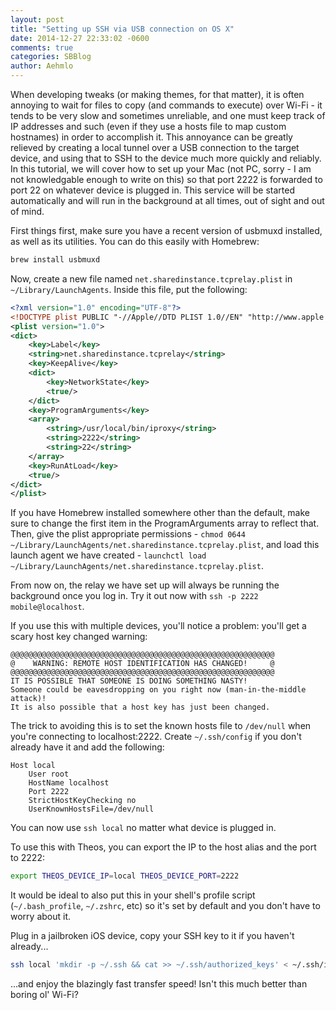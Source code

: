 ```yaml
---
layout: post
title: "Setting up SSH via USB connection on OS X"
date: 2014-12-27 22:33:02 -0600
comments: true
categories: SBBlog
author: Aehmlo
---
```


When developing tweaks (or making themes, for that matter), it is often annoying to wait for files to copy (and commands to execute) over Wi-Fi - it tends to be very slow and sometimes unreliable, and one must keep track of IP addresses and such (even if they use a hosts file to map custom hostnames) in order to accomplish it. This annoyance can be greatly relieved by creating a local tunnel over a USB connection to the target device, and using that to SSH to the device much more quickly and reliably. In this tutorial, we will cover how to set up your Mac (not PC, sorry - I am not knowledgable enough to write on this) so that port 2222 is forwarded to port 22 on whatever device is plugged in. This service will be started automatically and will run in the background at all times, out of sight and out of mind.

First things first, make sure you have a recent version of usbmuxd installed, as well as its utilities. You can do this easily with Homebrew:

```bash
brew install usbmuxd
```

Now, create a new file named `net.sharedinstance.tcprelay.plist` in `~/Library/LaunchAgents`. Inside this file, put the following:

```xml
<?xml version="1.0" encoding="UTF-8"?>
<!DOCTYPE plist PUBLIC "-//Apple//DTD PLIST 1.0//EN" "http://www.apple.com/DTDs/PropertyList-1.0.dtd">
<plist version="1.0">
<dict>
	<key>Label</key>
	<string>net.sharedinstance.tcprelay</string>
	<key>KeepAlive</key>
	<dict>
		<key>NetworkState</key>
		<true/>
	</dict>
	<key>ProgramArguments</key>
	<array>
		<string>/usr/local/bin/iproxy</string>
		<string>2222</string>
		<string>22</string>
	</array>
	<key>RunAtLoad</key>
	<true/>
</dict>
</plist>
```

If you have Homebrew installed somewhere other than the default, make sure to change the first item in the ProgramArguments array to reflect that. Then, give the plist appropriate permissions - `chmod 0644 ~/Library/LaunchAgents/net.sharedinstance.tcprelay.plist`, and load this launch agent we have created - `launchctl load ~/Library/LaunchAgents/net.sharedinstance.tcprelay.plist`.

From now on, the relay we have set up will always be running the background once you log in. Try it out now with `ssh -p 2222 mobile@localhost`.

If you use this with multiple devices, you'll notice a problem: you'll get a scary host key changed warning:

```
@@@@@@@@@@@@@@@@@@@@@@@@@@@@@@@@@@@@@@@@@@@@@@@@@@@@@@@@@@@
@    WARNING: REMOTE HOST IDENTIFICATION HAS CHANGED!     @
@@@@@@@@@@@@@@@@@@@@@@@@@@@@@@@@@@@@@@@@@@@@@@@@@@@@@@@@@@@
IT IS POSSIBLE THAT SOMEONE IS DOING SOMETHING NASTY!
Someone could be eavesdropping on you right now (man-in-the-middle attack)!
It is also possible that a host key has just been changed.
```

The trick to avoiding this is to set the known hosts file to `/dev/null` when you're connecting to localhost:2222. Create `~/.ssh/config` if you don't already have it and add the following:

```
Host local
	User root
	HostName localhost
	Port 2222
	StrictHostKeyChecking no
	UserKnownHostsFile=/dev/null
```

You can now use `ssh local` no matter what device is plugged in.

To use this with Theos, you can export the IP to the host alias and the port to 2222:

```bash
export THEOS_DEVICE_IP=local THEOS_DEVICE_PORT=2222
```

It would be ideal to also put this in your shell's profile script (`~/.bash_profile`, `~/.zshrc`, etc) so it's set by default and you don't have to worry about it.

Plug in a jailbroken iOS device, copy your SSH key to it if you haven't already... 

```bash
ssh local 'mkdir -p ~/.ssh && cat >> ~/.ssh/authorized_keys' < ~/.ssh/id_rsa.pub
```

...and enjoy the blazingly fast transfer speed! Isn't this much better than boring ol' Wi-Fi?
